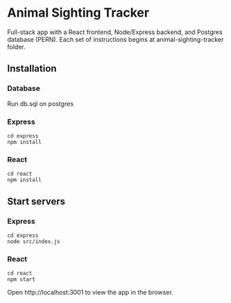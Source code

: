 # Animal Sighting Tracker

Full-stack app with a React frontend, Node/Express backend, and Postgres database (PERN).
Each set of instructions begins at animal-sighting-tracker folder.

## Installation

### Database

Run db.sql on postgres

### Express

```
cd express
npm install
```

### React

```
cd react
npm install
```

## Start servers

### Express

```
cd express
node src/index.js
```

### React

```
cd react
npm start
```

Open http://localhost:3001 to view the app in the browser.

